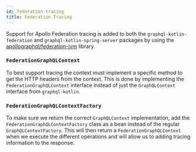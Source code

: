 ```yaml
---
id: federation-tracing
title: Federation Tracing
---
```


Support for Apollo Federation tracing is added to both the `graphql-kotlin-federation` and `graphql-kotlin-spring-server` packages by using the [apollographql/federation-jvm](https://github.com/apollographql/federation-jvm) library.

### `FederationGraphQLContext`

To best support tracing the context must implement a specific method to get the HTTP headers from the context. This is done by implementing the `FederationGraphQLContext` interface instead of just the `GraphQLContext` interface from `graphql-kotlin`.

### `FederationGraphQLContextFactory`

To make sure we return the correct `GraphQLContext` implementation, add the `FederationGraphQLContextFactory` class as a bean instead of the regular `GraphQLContextFactory`.
This will then return a `FederationGraphQLContext` when we execute the different operations and will allow us to adding tracing information to the response.

